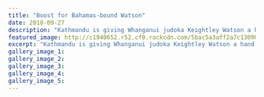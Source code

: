```yaml
---
title: "Boost for Bahamas-bound Watson"
date: 2018-09-27
description: "Kathmandu is giving Whanganui judoka Keightley Watson a hand on his climb to the top..."
featured_image: http://c1940652.r52.cf0.rackcdn.com/5bac5a3aff2a7c1309000171/Keightley-chron-27-sept-2018.jpg
excerpt: "Kathmandu is giving Whanganui judoka Keightley Watson a hand on his climb to the top."
gallery_image_1: 
gallery_image_2: 
gallery_image_3: 
gallery_image_4: 
gallery_image_5: 
---
```

